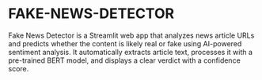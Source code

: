 # FAKE-NEWS-DETECTOR
Fake News Detector is a Streamlit web app that analyzes news article URLs and predicts whether the content is likely real or fake using AI-powered sentiment analysis. It automatically extracts article text, processes it with a pre-trained BERT model, and displays a clear verdict with a confidence score.
